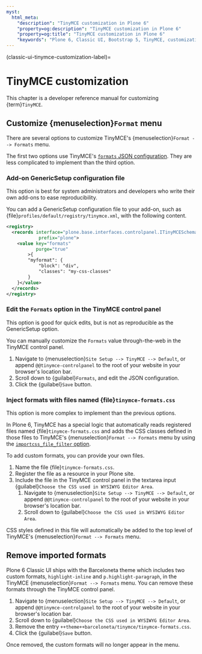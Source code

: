 ```yaml
---
myst:
  html_meta:
    "description": "TinyMCE customization in Plone 6"
    "property=og:description": "TinyMCE customization in Plone 6"
    "property=og:title": "TinyMCE customization in Plone 6"
    "keywords": "Plone 6, Classic UI, Bootstrap 5, TinyMCE, customization"
---
```


(classic-ui-tinymce-customization-label)=

# TinyMCE customization

This chapter is a developer reference manual for customizing {term}`TinyMCE`.


## Customize {menuselection}`Format` menu

There are several options to customize TinyMCE's {menuselection}`Format --> Formats` menu.

The first two options use TinyMCE's [`formats` JSON configuration](https://www.tiny.cloud/docs/tinymce/latest/content-formatting/).
They are less complicated to implement than the third option.


### Add-on GenericSetup configuration file

This option is best for system administrators and developers who write their own add-ons to ease reproducibility.

You can add a GenericSetup configuration file to your add-on, such as {file}`profiles/default/registry/tinymce.xml`, with the following content.

```xml
<registry>
  <records interface="plone.base.interfaces.controlpanel.ITinyMCESchema"
            prefix="plone">
    <value key="formats"
           purge="true"
        >{
        "myformat": {
            "block": "div",
            "classes": "my-css-classes"
        }
    }</value>
  </records>
</registry>
```


### Edit the `Formats` option in the TinyMCE control panel

This option is good for quick edits, but is not as reproducible as the GenericSetup option.

You can manually customize the `Formats` value through-the-web in the TinyMCE control panel.

1.  Navigate to {menuselection}`Site Setup --> TinyMCE --> Default`, or append `@@tinymce-controlpanel` to the root of your website in your browser's location bar.
1.  Scroll down to {guilabel}`Formats`, and edit the JSON configuration.
1.  Click the {guilabel}`Save` button.



### Inject formats with files named {file}`tinymce-formats.css`

This option is more complex to implement than the previous options.

In Plone 6, TinyMCE has a special logic that automatically reads registered files named {file}`tinymce-formats.css` and adds the CSS classes defined in those files to TinyMCE's {menuselection}`Format --> Formats` menu by using the [`importcss_file_filter` option](https://www.tiny.cloud/docs/tinymce/latest/importcss/#importcss_file_filter).

To add custom formats, you can provide your own files.

1.  Name the file {file}`tinymce-formats.css`.
1.  Register the file as a resource in your Plone site.
1.  Include the file in the TinyMCE control panel in the textarea input {guilabel}`Choose the CSS used in WYSIWYG Editor Area`.
    1.  Navigate to {menuselection}`Site Setup --> TinyMCE --> Default`, or append `@@tinymce-controlpanel` to the root of your website in your browser's location bar.
    1.  Scroll down to {guilabel}`Choose the CSS used in WYSIWYG Editor Area`.

CSS styles defined in this file will automatically be added to the top level of TinyMCE's {menuselection}`Format --> Formats` menu.


## Remove imported formats

Plone 6 Classic UI ships with the Barceloneta theme which includes two custom formats, `highlight-inline` and `p.highlight-paragraph`, in the TinyMCE {menuselection}`Format --> Formats` menu.
You can remove these formats through the TinyMCE control panel.

1.  Navigate to {menuselection}`Site Setup --> TinyMCE --> Default`, or append `@@tinymce-controlpanel` to the root of your website in your browser's location bar.
1.  Scroll down to {guilabel}`Choose the CSS used in WYSIWYG Editor Area`.
1.  Remove the entry `++theme++barceloneta/tinymce/tinymce-formats.css`.
1.  Click the {guilabel}`Save` button.

Once removed, the custom formats will no longer appear in the menu.
